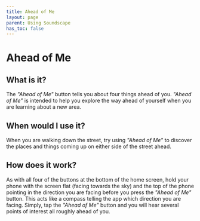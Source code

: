 ```yaml
---
title: Ahead of Me
layout: page
parent: Using Soundscape
has_toc: false
---
```


# Ahead of Me

## What is it?

The *"Ahead of Me"* button tells you about four things ahead of you. *"Ahead of Me"* is intended to help you explore the way ahead of yourself when you are learning about a new area.

## When would I use it?

When you are walking down the street, try using *"Ahead of Me"* to discover the places and things coming up on either side of the street ahead.

## How does it work?

As with all four of the buttons at the bottom of the home screen, hold your phone with the screen flat (facing towards the sky) and the top of the phone pointing in the direction you are facing before you press the *"Ahead of Me"* button. This acts like a compass telling the app which direction you are facing. Simply, tap the *"Ahead of Me"* button and you will hear several points of interest all roughly ahead of you.

